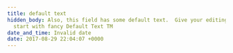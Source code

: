 ```yaml
---
title: default text
hidden_body: Also, this field has some default text.  Give your editing team a head
  start with fancy Default Text TM
date_and_time: Invalid date
date: 2017-08-29 22:04:07 +0000
---
```

